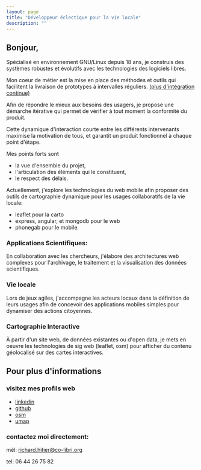 ```yaml
---
layout: page
title: "Développeur éclectique pour la vie locale"
description: ""
---
```


## Bonjour,

Spécialisé en environnement GNU/Linux depuis 18 ans,
je construis des systèmes robustes et évolutifs avec les
technologies des logiciels libres.

Mon coeur de métier est la mise en place des méthodes et
outils qui facilitent la livraison de prototypes à
intervalles réguliers.
[(plus d'intégration continue)](agile.html#intgration-continue)

Afin de répondre le mieux aux besoins des usagers, je
propose une démarche itérative qui permet de vérifier à tout
moment la conformité du produit.

Cette dynamique d'interaction courte entre les différents
intervenants maximise la motivation de tous, et garantit un
produit fonctionnel à chaque point d'étape.

Mes points forts sont 

- la vue d'ensemble du projet,
- l'articulation des éléments qui le constituent,
- le respect des délais.

Actuellement, j'explore les technologies du web mobile afin
proposer des outils de cartographie dynamique pour les
usages collaboratifs de la vie locale:

- leaflet pour la carto
- express, angular, et mongodb pour le web
- phonegab pour le mobile.

### Applications Scientifiques:

En collaboration avec les chercheurs, j'élabore des
architectures web complexes pour l'archivage, le traitement
et la visualisation des données scientifiques.

### Vie locale

Lors de jeux agiles, j'accompagne les acteurs locaux dans la
définition de leurs usages afin de concevoir des
applications mobiles simples pour dynamiser des actions
citoyennes.

### Cartographie Interactive

À partir d'un site web, de données existantes ou d'open
data, je mets en oeuvre les technologies de  sig web
(leaflet, osm) pour afficher du contenu géolocalisé sur des
cartes interactives.

## Pour plus d'informations

### visitez mes profils web

- [linkedin](http://fr.linkedin.com/in/richardhitier/)
- [github](https://github.com/richardhitier)
- [osm](https://www.openstreetmap.org/user/RichardHitier)
- [umap](http://umap.openstreetmap.fr/en/user/RichardHitier/)

### contactez moi directement:

mèl: richard.hitier@co-libri.org

tel: 06 44 26 75 82

